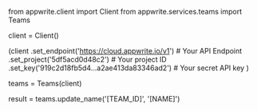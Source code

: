 from appwrite.client import Client
from appwrite.services.teams import Teams

client = Client()

(client
  .set_endpoint('https://cloud.appwrite.io/v1') # Your API Endpoint
  .set_project('5df5acd0d48c2') # Your project ID
  .set_key('919c2d18fb5d4...a2ae413da83346ad2') # Your secret API key
)

teams = Teams(client)

result = teams.update_name('[TEAM_ID]', '[NAME]')
